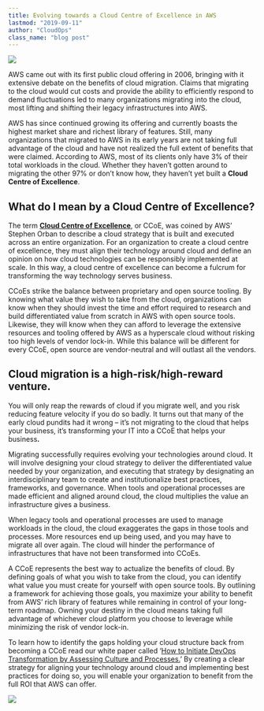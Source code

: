 ```yaml
---
title: Evolving towards a Cloud Centre of Excellence in AWS
lastmod: "2019-09-11"
author: "CloudOps"
class_name: "blog post"
---
```


<img src="/images/blog/post/FiveStarRating.png" class="main-blog-image">

<p>AWS came out with its first public cloud offering in 2006, bringing with it extensive debate on the benefits of cloud migration. Claims that migrating to the cloud would cut costs and provide the ability to efficiently respond to demand fluctuations led to many organizations migrating into the cloud, most lifting and shifting their legacy infrastructures into AWS.</p>

<p>AWS has since continued growing its offering and currently boasts the highest market share and richest library of features. Still, many organizations that migrated to AWS in its early years are not taking full advantage of the cloud and have not realized the full extent of benefits that were claimed. According to AWS, most of its clients only have 3% of their total workloads in the cloud. Whether they haven’t gotten around to migrating the other 97% or don’t know how, they haven’t yet built a <strong>Cloud Centre of Excellence</strong>.</p>

<h2><strong>What do I mean by a Cloud Centre of Excellence?</strong></h2>

<p>The term <strong><a href="https://medium.com/aws-enterprise-collection/how-to-create-a-cloud-center-of-excellence-in-your-enterprise-8ed3a97adcc6" target="_blank" rel="noreferrer noopener" aria-label=" (opens in a new tab)">Cloud Centre of Excellence</a></strong>, or CCoE, was coined by AWS’ Stephen Orban to describe a cloud strategy that is built and executed across an entire organization. For an organization to create a cloud centre of excellence, they must align their technology around cloud and define an opinion on how cloud technologies can be responsibly implemented at scale. In this way, a cloud centre of excellence can become a fulcrum for transforming the way technology serves business.</p>

<p>CCoEs strike the balance between proprietary and open source tooling. By knowing what value they wish to take from the cloud, organizations can know when they should invest the time and effort required to research and build differentiated value from scratch in AWS with open source tools. Likewise, they will know when they can afford to leverage the extensive resources and tooling offered by AWS as a hyperscale cloud without risking too high levels of vendor lock-in. While this balance will be different for every CCoE,<strong> </strong>open source are vendor-neutral and will outlast all the vendors.</p>

<h2><strong>Cloud migration is a high-risk/high-reward venture.&nbsp;</strong></h2>

<p>You will only reap the rewards of cloud if you migrate well, and you risk reducing feature velocity if you do so badly. It turns out that many of the early cloud pundits had it wrong – it’s not migrating to the cloud that helps your business, it’s transforming your IT into a CCoE that helps your business<strong>.&nbsp;</strong></p>

<p>Migrating successfully requires evolving your technologies around cloud. It will involve designing your cloud strategy to deliver the differentiated value needed by your organization, and executing that strategy by designating an interdisciplinary team to create and institutionalize best practices, frameworks, and governance. When tools and operational processes are made efficient and aligned around cloud, the cloud multiplies the value an infrastructure gives a business.</p>

<p>When legacy tools and operational processes are used to manage workloads in the cloud, the cloud exaggerates the gaps in those tools and processes. More resources end up being used, and you may have to migrate all over again. The cloud will hinder the performance of infrastructures that have not been transformed into CCoEs.</p>

<p>A CCoE represents the best way to actualize the benefits of cloud. By defining goals of what you wish to take from the cloud, you can identify what value you must create for yourself with open source tools. By outlining a framework for achieving those goals, you maximize your ability to benefit from AWS’ rich library of features while remaining in control of your long-term roadmap. Owning your destiny in the cloud means taking full advantage of whichever cloud platform you choose to leverage while minimizing the risk of vendor lock-in.</p>

<p>To learn how to identify the gaps holding your cloud structure back from becoming a CCoE<strong> </strong>read our white paper called ‘<a rel="noreferrer noopener" aria-label=" (opens in a new tab)" href="https://info.cloudops.com/initiate-devops-transformation-by-assessing-culture-and-processes?utm_source=CCoE%20Blog%20Post&amp;utm_medium=Download%20this%20white%20paper%20text&amp;utm_campaign=DevOps%20Transformation%20white%20paper" target="_blank">How to Initiate DevOps Transformation by Assessing Culture and Processes.</a>’ By creating a clear strategy for aligning your technology around cloud and implementing best practices for doing so, you will enable your organization to benefit from the full ROI that AWS can offer.</p>

<div class="row">
    <div class="col-xl-8 offset-xl-2 col-lg-10 offset-lg-1 col-md-10 offset-md-1 col-sm-12 col-xs-12 cta-image">
      <img src="/images/blog/cta/white-paper.jpeg">
    </div>
</div>